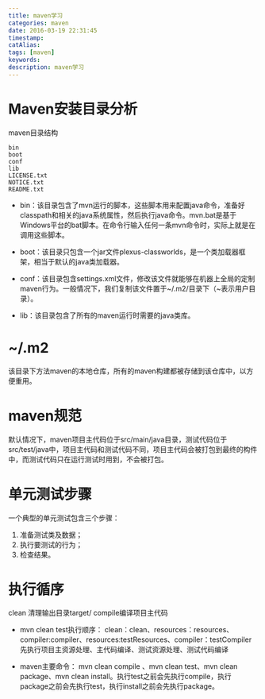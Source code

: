 ```yaml
---
title: maven学习
categories: maven
date: 2016-03-19 22:31:45
timestamp:
catAlias:
tags: [maven]
keywords:
description: maven学习
---
```


# **Maven安装目录分析**
maven目录结构
	
	bin
	boot
	conf
	lib
	LICENSE.txt
	NOTICE.txt
	README.txt


- bin：该目录包含了mvn运行的脚本，这些脚本用来配置java命令，准备好classpath和相关的java系统属性，然后执行java命令。mvn.bat是基于Windows平台的bat脚本。在命令行输入任何一条mvn命令时，实际上就是在调用这些脚本。


- boot：该目录只包含一个jar文件plexus-classworlds，是一个类加载器框架，相当于默认的java类加载器。


- conf：该目录包含settings.xml文件，修改该文件就能够在机器上全局的定制maven行为。一般情况下，我们复制该文件置于~/.m2/目录下（~表示用户目录）。


- lib：该目录包含了所有的maven运行时需要的java类库。


# **~/.m2**
该目录下方法maven的本地仓库，所有的maven构建都被存储到该仓库中，以方便重用。


# **maven规范**
默认情况下，maven项目主代码位于src/main/java目录，测试代码位于src/test/java中，项目主代码和测试代码不同，项目主代码会被打包到最终的构件中，而测试代码只在运行测试时用到，不会被打包。

# **单元测试步骤**
一个典型的单元测试包含三个步骤：
1. 准备测试类及数据；
2. 执行要测试的行为；
3. 检查结果。

# **执行循序**
clean 清理输出目录target/
compile编译项目主代码


- mvn clean test执行顺序：
clean：clean、resources：resources、compiler:compiler、resources:testResources、compiler：testCompiler
先执行项目主资源处理、主代码编译、测试资源处理、测试代码编译


- maven主要命令： 
mvn clean compile 、mvn clean test、mvn clean package、mvn clean install。执行test之前会先执行compile，执行package之前会先执行test，执行install之前会先执行package。


